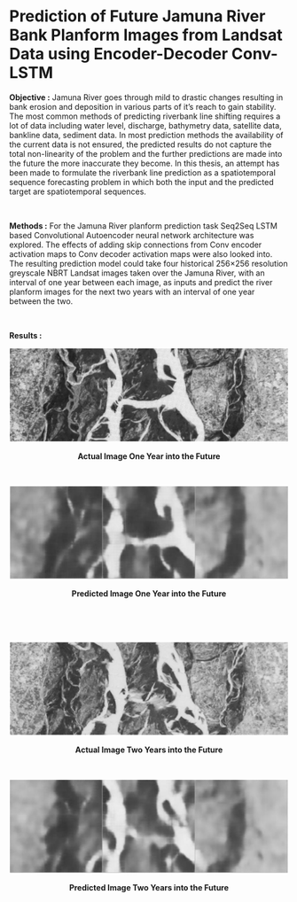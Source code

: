 # Prediction of Future Jamuna River Bank Planform Images from Landsat Data using Encoder-Decoder Conv-LSTM 

**Objective :** Jamuna River goes through mild to drastic changes resulting in bank erosion and deposition in various parts of it’s reach to gain stability. The most common methods of predicting riverbank line shifting requires a lot of data including water level, discharge, bathymetry data, satellite data, bankline data, sediment data. In most prediction methods the availability of the current data is not ensured, the predicted results do not capture the total non-linearity of the problem and the further predictions are made into the future the more inaccurate they become. In this thesis, an attempt has been made to formulate the riverbank line prediction as a spatiotemporal sequence forecasting problem in which both the input and the predicted target are spatiotemporal sequences. 

<br/>

**Methods :** For the Jamuna River planform prediction task Seq2Seq LSTM based Convolutional Autoencoder neural network architecture was explored. The effects of adding skip connections from Conv encoder activation maps to Conv decoder activation maps were also looked into. The resulting prediction model could take four historical 256×256 resolution greyscale NBRT Landsat images taken over the Jamuna River, with an interval of one year between each image, as inputs and predict the river planform images for the next two years with an interval of one year between the two.

<br/>

**Results :**

![alt text](https://github.com/antorhasan/BScthesis_bank_image_prediction/blob/master/pngs/org1.png)
<p align="center">
  <b>Actual Image One Year into the Future</b><br>
</p>

<br>

![alt text](https://github.com/antorhasan/BScthesis_bank_image_prediction/blob/master/pngs/pre1.png)
<p align="center">
  <b>Predicted Image One Year into the Future</b><br>
</p>

<br>
<br>
<br>

![alt text](https://github.com/antorhasan/BScthesis_bank_image_prediction/blob/master/pngs/org2.png)
<p align="center">
  <b>Actual Image Two Years into the Future</b><br>
</p>

<br>

![alt text](https://github.com/antorhasan/BScthesis_bank_image_prediction/blob/master/pngs/pre2.png)
<p align="center">
  <b>Predicted Image Two Years into the Future</b><br>
</p>

<br>
